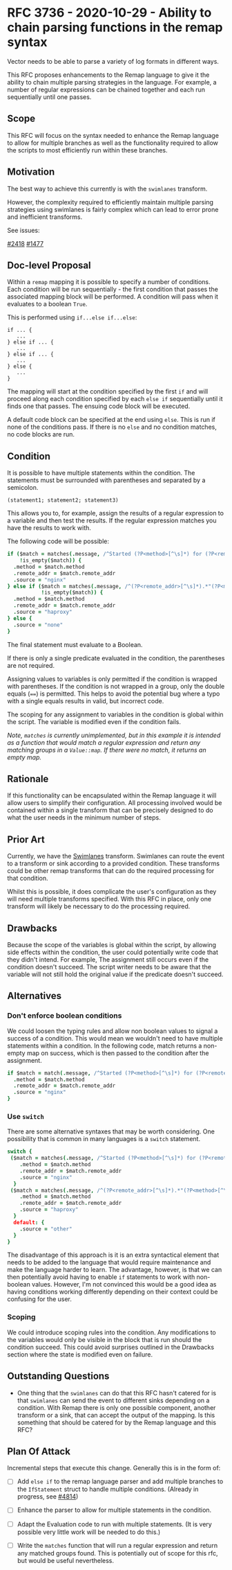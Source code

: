 # RFC 3736 - 2020-10-29 - Ability to chain parsing functions in the remap syntax

Vector needs to be able to parse a variety of log formats in different ways.

This RFC proposes enhancements to the Remap language to give it the ability to
chain multiple parsing strategies in the language. For example, a number of
regular expressions can be chained together and each run sequentially until one
passes.


## Scope

This RFC will focus on the syntax needed to enhance the Remap language to allow
for multiple branches as well as the functionality required to allow the scripts
to most efficiently run within these branches.

## Motivation

The best way to achieve this currently is with the `swimlanes` transform.

However, the complexity required to efficiently maintain multiple parsing
strategies using swimlanes is fairly complex which
can lead to error prone and inefficient transforms.

See issues:

[#2418](https://github.com/timberio/vector/issues/2418)
[#1477](https://github.com/timberio/vector/issues/1477)

## Doc-level Proposal

Within a `remap` mapping it is possible to specify a number of conditions. Each
condition will be run sequentially - the first condition that passes the
associated mapping block will be performed. A condition will pass when it
evaluates to a boolean `True`.

This is performed using `if...else if...else`:

```
if ... {
   ...
} else if ... {
   ...
} else if ... {
   ...
} else {
   ...
}
```

The mapping will start at the condition specified by the first `if` and will
proceed along each condition specified by each `else if` sequentially until
it finds one that passes. The ensuing code block will be executed.

A default code block can be specified at the end using `else`. This is run if
none of the conditions pass. If there is no `else` and no condition matches, no
code blocks are run.


## Condition

It is possible to have multiple statements within the condition. The statements
must be surrounded with parentheses and separated by a semicolon.

```
(statement1; statement2; statement3)
```

This allows you to, for example, assign the results of a regular expression
to a variable and then test the results. If the regular expression matches
you have the results to work with.

The following code will be possible:

```coffee
if ($match = matches(.message, /^Started (?P<method>[^\s]*) for (?P<remote_addr>[^\s]*)/);
    !is_empty($match)) {
  .method = $match.method
  .remote_addr = $match.remote_addr
  .source = "nginx"
} else if ($match = matches(.message, /^(?P<remote_addr>[^\s]*).*"(?P<method>[^\s]*).*"$/);
           !is_empty($match)) {
  .method = $match.method
  .remote_addr = $match.remote_addr
  .source = "haproxy"
} else {
  .source = "none"
}
```

The final statement must evaluate to a Boolean.

If there is only a single predicate evaluated in the condition, the parentheses 
are not required.

Assigning values to variables is only permitted if the condition is wrapped
with parentheses. If the condition is not wrapped in a group, only the
double equals (`==`) is permitted. This helps to avoid the potential bug
where a typo with a single equals results in valid, but incorrect code.

The scoping for any assignment to variables in the condition is global within
the script. The variable is modified even if the condition fails.

*Note, `matches` is currently unimplemented, but in this example it is
intended as a function that would match a regular expression and return any
matching groups in a `Value::map`. If there were no match, it returns an 
empty map.*

## Rationale

If this functionality can be encapsulated within the Remap language it will
allow users to simplify their configuration. All processing involved would be
contained within a single transform that can be precisely designed to do what
the user needs in the minimum number of steps.

## Prior Art

Currently, we have the [Swimlanes](https://vector.dev/docs/reference/transforms/swimlanes/)
transform. Swimlanes can route the event to a transform or sink
according to a provided condition. These transforms could be other remap
transforms that can do the required processing for that condition.

Whilst this is possible, it does complicate the user's configuration as they
will need multiple transforms specified. With this RFC in place, only one
transform will likely be necessary to do the processing required.


## Drawbacks

Because the scope of the variables is global within the script, by allowing side
effects within the condition, the user could potentially write code that they
didn't intend. For example, The assignment still occurs even if the condition
doesn't succeed. The script writer needs to be aware that the variable will not
still hold the original value if the predicate doesn't succeed.


## Alternatives

### Don't enforce boolean conditions
We could loosen the typing rules and allow non boolean values to signal a
success of a condition. This would mean we wouldn't need to have multiple
statements within a condition. In the following code, match returns a non-empty
map on success, which is then passed to the condition after the assignment.

```coffeescript
if $match = match(.message, /^Started (?P<method>[^\s]*) for (?P<remote_addr>[^\s]*)/) {
  .method = $match.method
  .remote_addr = $match.remote_addr
  .source = "nginx"
}
```

### Use `switch`
There are some alternative syntaxes that may be worth considering. One
possibility that is common in many languages is a `switch` statement.

```coffeescript
switch {
 ($match = matches(.message, /^Started (?P<method>[^\s]*) for (?P<remote_addr>[^\s]*)/)): {
    .method = $match.method
    .remote_addr = $match.remote_addr
    .source = "nginx"
  }
 ($match = matches(.message, /^(?P<remote_addr>[^\s]*).*"(?P<method>[^\s]*).*"$/): {
    .method = $match.method
    .remote_addr = $match.remote_addr
    .source = "haproxy"
  }
  default: {
    .source = "other"
  }
}
```

The disadvantage of this approach is it is an extra syntactical element that
needs to be added to the language that would require maintenance and make the
language harder to learn. The advantage, however, is that we can then
potentially avoid having to enable `if` statements to work with non-boolean
values. However, I'm not convinced this would be a good idea as having
conditions working differently depending on their context could be confusing for
the user.

### Scoping
We could introduce scoping rules into the condition. Any modifications to the
variables would only be visible in the block that is run should the condition
succeed. This could avoid surprises outlined in the Drawbacks section where
the state is modified even on failure.

## Outstanding Questions

- One thing that the `swimlanes` can do that this RFC hasn't catered for is that
`swimlanes` can send the event to different sinks depending on a condition. With
Remap there is only one possible component, another transform or a sink, that
can accept the output of the mapping. Is this something that should be catered
for by the Remap language and this RFC?


## Plan Of Attack

Incremental steps that execute this change. Generally this is in the form of:

- [ ] Add `else if` to the remap language parser and add multiple branches to
      the `IfStatement` struct to handle multiple conditions.
      (Already in progress, see [#4814](https://github.com/timberio/vector/pull/4814))
- [ ] Enhance the parser to allow for multiple statements in the condition.
- [ ] Adapt the Evaluation code to run with multiple statements. (It is very
      possible very little work will be needed to do this.)
- [ ] Write the `matches` function that will run a regular expression and return
      any matched groups found. This is potentially out of scope for this rfc,
      but would be useful nevertheless.

